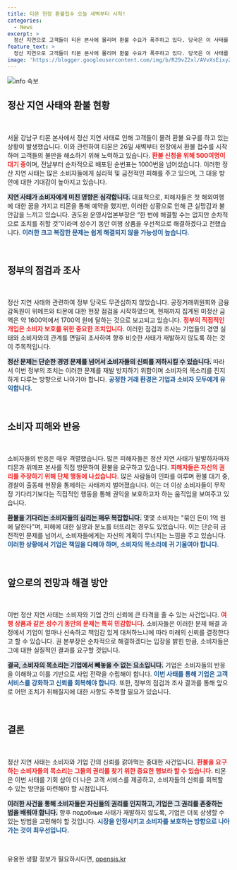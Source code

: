 ```yaml
---
title: 티몬 현장 환불접수 오늘 새벽부터 시작!
categories:
  - News
excerpt: >
  정산 지연으로 고객들이 티몬 본사에 몰리며 환불 수요가 폭주하고 있다. 당국은 이 사태를 해결하기 위해 현장 점검에 나섰고, 환불 금액은 1600억 원에 달한다. 소비자들의 불만이 이어지는 가운데, 티몬의 대응은 과연 사태를 해결할 수 있을까?
feature_text: >
  정산 지연으로 고객들이 티몬 본사에 몰리며 환불 수요가 폭주하고 있다. 당국은 이 사태를 해결하기 위해 현장 점검에 나섰고, 환불 금액은 1600억 원에 달한다. 소비자들의 불만이 이어지는 가운데, 티몬의 대응은 과연 사태를 해결할 수 있을까?
image: 'https://blogger.googleusercontent.com/img/b/R29vZ2xl/AVvXsEixyZcFfHzMRdzZMjFBmAUKJYCLCGyLL1o632UiGVXcaFdKo_bkvkuCioo0uUKlGfBVcT3P84aROyZIXSBEx3Aw5nCQ3pTgDom1WDC4m8eifvWiAmWEEVb4x6G_l8C0QH225ldMjyaFvpxGEBGNO37VmDTDMHGhJPq73UglMfDca1-0aw/s1600/blogspot.png'
---
```


<p><img src="https://blogger.googleusercontent.com/img/b/R29vZ2xl/AVvXsEixyZcFfHzMRdzZMjFBmAUKJYCLCGyLL1o632UiGVXcaFdKo_bkvkuCioo0uUKlGfBVcT3P84aROyZIXSBEx3Aw5nCQ3pTgDom1WDC4m8eifvWiAmWEEVb4x6G_l8C0QH225ldMjyaFvpxGEBGNO37VmDTDMHGhJPq73UglMfDca1-0aw/s1600/blogspot.png" alt="info 속보" /></p>

<h2 data-ke-size="size26">정산 지연 사태와 환불 현황</h2>

<p data-ke-size="size16">&nbsp;</p>

<p>서울 강남구 티몬 본사에서 정산 지연 사태로 인해 고객들이 몰려 환불 요구를 하고 있는 상황이 발생했습니다. 이와 관련하여 티몬은 26일 새벽부터 현장에서 환불 접수를 시작하며 고객들의 불만을 해소하기 위해 노력하고 있습니다. <b><span style="color: #ee2323;">환불 신청을 위해 500여명이 대기 중</span></b>이며, 전날부터 순차적으로 배포된 순번표는 1000번을 넘어섰습니다. 이러한 정산 지연 사태는 많은 소비자들에게 심리적 및 금전적인 피해를 주고 있으며, 그 대응 방안에 대한 기대감이 높아지고 있습니다. </p>

<p><b><span style="background-color: #21538527;">지연 사태가 소비자에게 미친 영향은 심각합니다.</span></b> 대표적으로, 피해자들은 첫 해외여행에 대한 꿈을 가지고 티몬을 통해 예약을 했지만, 이러한 상황으로 인해 큰 실망감과 불안감을 느끼고 있습니다. 권도완 운영사업본부장은 “한 번에 해결할 수는 없지만 순차적으로 조치를 취할 것”이라며 성수기 동안 여행 상품을 우선적으로 해결하겠다고 전했습니다. <b><span style="color: #1a5490;">이러한 크고 복잡한 문제는 쉽게 해결되지 않을 가능성이 높습니다.</span></b> </p>

<p data-ke-size="size16">&nbsp;</p>

<h2 data-ke-size="size26">정부의 점검과 조사</h2>

<p data-ke-size="size16">&nbsp;</p>

<p>정산 지연 사태와 관련하여 정부 당국도 무관심하지 않았습니다. 공정거래위원회와 금융감독원이 위메프와 티몬에 대한 현장 점검을 시작하였으며, 현재까지 집계된 미정산 금액은 약 1600억에서 1700억 원에 달하는 것으로 보고되고 있습니다. <b><span style="color: #ee2323;">정부의 직접적인 개입은 소비자 보호를 위한 중요한 조치입니다.</span></b> 이러한 점검과 조사는 기업들의 경영 실태와 소비자와의 관계를 면밀히 조사하여 향후 비슷한 사태가 재발하지 않도록 하는 것이 주목적입니다.</p>

<p><b><span style="background-color: #21538527;">정산 문제는 단순한 경영 문제를 넘어서 소비자들의 신뢰를 저하시킬 수 있습니다.</span></b> 따라서 이번 정부의 조치는 이러한 문제를 재발 방지하기 위함이며 소비자의 목소리를 진지하게 다루는 방향으로 나아가야 합니다. <b><span style="color: #1a5490;">공정한 거래 환경은 기업과 소비자 모두에게 유익합니다.</span></b> </p>

<p data-ke-size="size16">&nbsp;</p>

<h2 data-ke-size="size26">소비자 피해와 반응</h2>

<p data-ke-size="size16">&nbsp;</p>

<p>소비자들의 반응은 매우 격렬했습니다. 많은 피해자들은 정산 지연 사태가 발발하자마자 티몬과 위메프 본사를 직접 방문하여 환불을 요구하고 있습니다. <b><span style="color: #ee2323;">피해자들은 자신의 권리를 주장하기 위해 단체 행동에 나섰습니다.</span></b> 많은 사람들이 인파를 이루며 환불 대기 중, 경찰이 출동해 현장을 통제하는 사태까지 벌어졌습니다. 이는 더 이상 소비자들이 무작정 기다리기보다는 직접적인 행동을 통해 권익을 보호하고자 하는 움직임을 보여주고 있습니다. </p>

<p><b><span style="background-color: #21538527;">환불을 기다리는 소비자들의 심리는 매우 복잡합니다.</span></b> 몇몇 소비자는 "묶인 돈이 1억 원에 달한다"며, 피해에 대한 실망과 분노를 터뜨리는 경우도 있었습니다. 이는 단순히 금전적인 문제를 넘어서, 소비자들에게는 자신의 계획이 무너지는 느낌을 주고 있습니다. <b><span style="color: #1a5490;">이러한 상황에서 기업은 책임을 다해야 하며, 소비자의 목소리에 귀 기울여야 합니다.</span></b></p>

<p data-ke-size="size16">&nbsp;</p>

<h2 data-ke-size="size26">앞으로의 전망과 해결 방안</h2>

<p data-ke-size="size16">&nbsp;</p>

<p>이번 정산 지연 사태는 소비자와 기업 간의 신뢰에 큰 타격을 줄 수 있는 사건입니다. <b><span style="color: #ee2323;">여행 상품과 같은 성수기 동안의 문제는 특히 민감합니다.</span></b> 소비자들은 이러한 문제 해결 과정에서 기업이 얼마나 신속하고 책임감 있게 대처하느냐에 따라 미래의 신뢰를 결정한다고 할 수 있습니다. 권 본부장은 순차적으로 해결하겠다는 입장을 밝힌 만큼, 소비자들은 그에 대한 실질적인 결과를 요구할 것입니다. </p>

<p><b><span style="background-color: #21538527;">결국, 소비자의 목소리는 기업에서 빼놓을 수 없는 요소입니다.</span></b> 기업은 소비자들의 반응을 이해하고 이를 기반으로 사업 전략을 수립해야 합니다. <b><span style="color: #1a5490;">이번 사태를 통해 기업은 고객 서비스를 강화하고 신뢰를 회복해야 합니다.</span></b> 또한, 정부의 점검과 조사 결과를 통해 앞으로 어떤 조치가 취해질지에 대한 사항도 주목할 필요가 있습니다.</p>

<p data-ke-size="size16">&nbsp;</p>

<h2 data-ke-size="size26">결론</h2>

<p data-ke-size="size16">&nbsp;</p>

<p>정산 지연 사태는 소비자와 기업 간의 신뢰를 갉아먹는 중대한 사건입니다. <b><span style="color: #ee2323;">환불을 요구하는 소비자들의 목소리는 그들의 권리를 찾기 위한 중요한 행보라 할 수 있습니다.</span></b> 티몬은 이번 사태를 기회 삼아 더 나은 고객 서비스를 제공하고, 소비자들의 신뢰를 회복할 수 있는 방안을 마련해야 할 시점입니다. </p>

<p><b><span style="background-color: #21538527;">이러한 사건을 통해 소비자들은 자신들의 권리를 인지하고, 기업은 그 권리를 존중하는 법을 배워야 합니다.</span></b> 향후 подобные 사태가 재발하지 않도록, 기업은 더욱 상생할 수 있는 방법을 고민해야 할 것입니다. <b><span style="color: #1a5490;">시장을 안정시키고 소비자를 보호하는 방향으로 나아가는 것이 최우선입니다.</span></b></p>

<p data-ke-size="size16">&nbsp;</p>
유용한 생활 정보가 필요하시다면, <a href="https://opensis.kr" rel="dofollow">opensis.kr</a>


